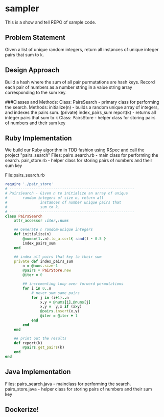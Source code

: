 # sampler
This is a show and tell REPO of sample code.

## Problem Statement
Given a list of unique random integers, 
return all instances of unique integer pairs that sum to k.

## Design Approach
Build a hash where the sum of all pair purmutations are hash keys.  Record each
pair of numbers as a number string in a value string array corresponding to the 
sum key.

###Classes and Methods: 
Class: PairsSearch - primary class for performing the search.
   Methods: initialize(n) - builds a random unique array of integers, and indexes the pairs sum.
	    (private) index_pairs_sum
	    report(k) - returns all integer pairs that sum to k
Class: PairsStore - helper class for storing pairs of numbers and their sum key

## Ruby Implementation
We build our Ruby algorithm in TDD fashion using RSpec and call the project "pairs_search"
Files:  pairs_search.rb - main class for performing the search.
	pair_store.rb   - helper class for storing pairs of numbers and their sum key

File:pairs_search.rb
``` Ruby
require './pair_store'
# ---------------------------------------------------------
# PairsSearch - Given n to initialize an array of unique 
# 		random integers of size n, return all 
#               instances of number unique pairs that 
#               sum to k.
# ---------------------------------------------------------
class PairsSearch
	attr_accessor :iter,:nums

	## Generate n random-unique integers
	def initialize(n)
		@nums=(1..n).to_a.sort{ rand() - 0.5 }
		index_pairs_sum
	end

	## index all pairs that key to their sum
	private def index_pairs_sum
		n = @nums.size-1
		@pairs = PairStore.new
		@iter = 0 

		## incrementing loop over forward permutations
		for i in 0..n
			# never sum same pairs
			for j in (i+1)..n
				x,y = @nums[i],@nums[j]
				x,y =  y,x if (x>y) 
				@pairs.insert(x,y)
				@iter = @iter + 1
			end
		end	
	end

	## print out the results
	def report(k)
		@pairs.get_pairs(k)
	end
end
```
## Java Implementation
Files:  pairs_search.java - mainclass for performing the search.
	pairs_store.java  - helper class for storing pairs of numbers and their sum key

## Dockerize!


